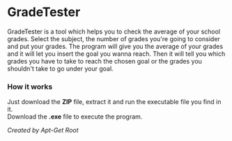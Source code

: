 # GradeTester
GradeTester is a tool which helps you to check the average of your school grades.
Select the subject, the number of grades you're going to consider and put your
grades. The program will give you the average of your grades and it will let you
insert the goal you wanna reach. Then it will tell you which grades you have to
take to reach the chosen goal or the grades you shouldn't take to go under your
goal.

### How it works
Just download the **ZIP** file, extract it and run the executable file you find in it.                                                
Download the **.exe** file to execute the program.

*Created by Apt-Get Root*
